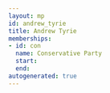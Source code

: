 ```yaml
---
layout: mp
id: andrew_tyrie
title: Andrew Tyrie
memberships:
- id: con
  name: Conservative Party
  start: 
  end: 
autogenerated: true
---
```

